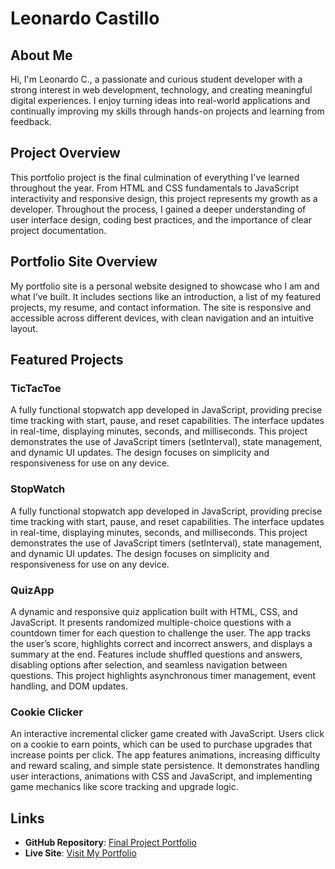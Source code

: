 # Leonardo Castillo

## About Me
Hi, I'm Leonardo C., a passionate and curious student developer with a strong interest in web development, technology, and creating meaningful digital experiences. I enjoy turning ideas into real-world applications and continually improving my skills through hands-on projects and learning from feedback.

## Project Overview
This portfolio project is the final culmination of everything I've learned throughout the year. From HTML and CSS fundamentals to JavaScript interactivity and responsive design, this project represents my growth as a developer. Throughout the process, I gained a deeper understanding of user interface design, coding best practices, and the importance of clear project documentation.

## Portfolio Site Overview
My portfolio site is a personal website designed to showcase who I am and what I’ve built. It includes sections like an introduction, a list of my featured projects, my resume, and contact information. The site is responsive and accessible across different devices, with clean navigation and an intuitive layout.

## Featured Projects

### TicTacToe
A fully functional stopwatch app developed in JavaScript, providing precise time tracking with start, pause, and reset capabilities. The interface updates in real-time, displaying minutes, seconds, and milliseconds. This project demonstrates the use of JavaScript timers (setInterval), state management, and dynamic UI updates. The design focuses on simplicity and responsiveness for use on any device.

### StopWatch
A fully functional stopwatch app developed in JavaScript, providing precise time tracking with start, pause, and reset capabilities. The interface updates in real-time, displaying minutes, seconds, and milliseconds. This project demonstrates the use of JavaScript timers (setInterval), state management, and dynamic UI updates. The design focuses on simplicity and responsiveness for use on any device.

### QuizApp
A dynamic and responsive quiz application built with HTML, CSS, and JavaScript. It presents randomized multiple-choice questions with a countdown timer for each question to challenge the user. The app tracks the user’s score, highlights correct and incorrect answers, and displays a summary at the end. Features include shuffled questions and answers, disabling options after selection, and seamless navigation between questions. This project highlights asynchronous timer management, event handling, and DOM updates.

### Cookie Clicker
An interactive incremental clicker game created with JavaScript. Users click on a cookie to earn points, which can be used to purchase upgrades that increase points per click. The app features animations, increasing difficulty and reward scaling, and simple state persistence. It demonstrates handling user interactions, animations with CSS and JavaScript, and implementing game mechanics like score tracking and upgrade logic.

## Links

- **GitHub Repository**: [Final Project Portfolio](https://github.com/yourusername/final-project-portfolio)
- **Live Site**: [Visit My Portfolio](https://yourusername.github.io/final-project-portfolio/)
